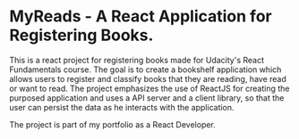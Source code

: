# MyReads - A React Application for Registering Books.

This is a react project for registering books made for Udacity's React Fundamentals course. The goal is to create a bookshelf application which allows users to register and classify books that they are reading, have read or want to read. The project emphasizes the use of ReactJS for creating the purposed application and uses a API server and a client library, so that the user can persist the data as he interacts with the application.

The project is part of my portfolio as a React Developer.

